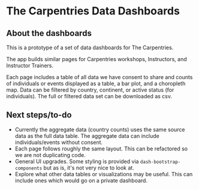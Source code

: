 # The Carpentries Data Dashboards

## About the dashboards 

This is a prototype of a set of data dashboards for The Carpentries.

The app builds similar pages for Carpentries workshops, Instructors, and Instructor Trainers. 

Each page includes a table of all data we have consent to share and counts of individuals or events displayed as a table, a bar plot, and a choropleth map. Data can be filtered by country, continent, or active status (for individuals).  The full or filtered data set can be downloaded as csv.

## Next steps/to-do

* Currently the aggregate data (country counts) uses the same source data as the full data table.  The aggregate data can include individuals/events without consent.
* Each page follows roughly the same layout.  This can be refactored so we are not duplicating code.  
* General UI upgrades.  Some styling is provided via `dash-bootstrap-components` but as is, it's not very nice to look at. 
* Explore what other data tables or  visualizations may be useful.  This can include ones which would go on a private dashboard.
